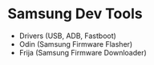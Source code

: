 # Samsung Dev Tools

- Drivers (USB, ADB, Fastboot)
- Odin (Samsung Firmware Flasher)
- Frija (Samsung Firmware Downloader)